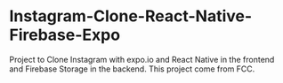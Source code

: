 # Instagram-Clone-React-Native-Firebase-Expo

Project to Clone Instagram with expo.io and React Native in the frontend and Firebase Storage in the backend. This project come from FCC.
